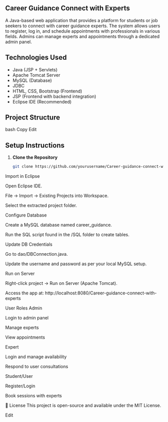 ## Career Guidance Connect with Experts

A Java-based web application that provides a platform for students or job seekers to connect with career guidance experts. The system allows users to register, log in, and schedule appointments with professionals in various fields. Admins can manage experts and appointments through a dedicated admin panel.

##  Technologies Used

- Java (JSP + Servlets)
- Apache Tomcat Server
- MySQL (Database)
- JDBC
- HTML, CSS, Bootstrap (Frontend)
- JSP (Frontend with backend integration)
- Eclipse IDE (Recommended)

## Project Structure


bash
Copy
Edit

##  Setup Instructions

1. **Clone the Repository**
   ```bash
   git clone https://github.com/yourusername/Career-guidance-connect-with-experts.git
Import in Eclipse

Open Eclipse IDE.

File → Import → Existing Projects into Workspace.

Select the extracted project folder.

Configure Database

Create a MySQL database named career_guidance.

Run the SQL script found in the /SQL folder to create tables.

Update DB Credentials

Go to dao/DBConnection.java.

Update the username and password as per your local MySQL setup.

Run on Server

Right-click project → Run on Server (Apache Tomcat).

Access the app at: http://localhost:8080/Career-guidance-connect-with-experts

User Roles
Admin

Login to admin panel

Manage experts

View appointments

Expert

Login and manage availability

Respond to user consultations

Student/User

Register/Login

Book sessions with experts

📄 License
This project is open-source and available under the MIT License.


Edit
